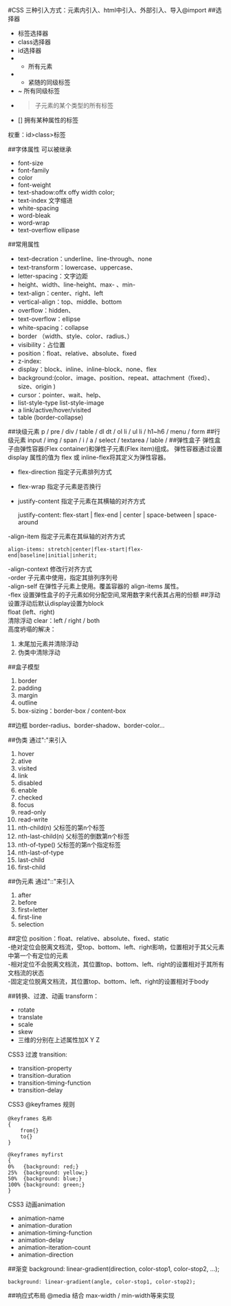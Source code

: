 #CSS
三种引入方式：元素内引入、html中引入、外部引入、导入@import
##选择器
- 标签选择器
- class选择器
- id选择器
- * 所有元素
- + 紧随的同级标签
- ~ 所有同级标签
- > 子元素的某个类型的所有标签
- [] 拥有某种属性的标签

权重：id>class>标签

##字体属性
可以被继承
- font-size
- font-family
- color
- font-weight
- text-shadow:offx offy width color;
- text-index 文字缩进
- white-spacing
- word-bleak
- word-wrap
- text-overflow ellipase

##常用属性
- text-decration：underline、line-through、none
- text-transform：lowercase、uppercase、
- letter-spacing：文字边距
- height、width、line-height、max- 、min-
- text-align：center、right、left
- vertical-align：top、middle、bottom
- overflow：hidden、
- text-overflow：ellipse
- white-spacing：collapse
- border （width、style、color、radius、）
- visibility：占位置
- position：float、relative、absolute、fixed
- z-index:
- display：block、inline、inline-block、none、flex
- background:(color、image、position、repeat、attachment（fixed）、size、origin )
- cursor：pointer、wait、help、
- list-style-type list-style-image
- a link/active/hover/visited
- table (border-collapse)

##块级元素
p / pre / div / table / dl dt / ol li / ul li / h1~h6 / menu / form
##行级元素
input / img / span / i / a / select / textarea / lable /
##弹性盒子
弹性盒子由弹性容器(Flex container)和弹性子元素(Flex item)组成。 
弹性容器通过设置 display 属性的值为 flex 或 inline-flex将其定义为弹性容器。  
- flex-direction 指定子元素排列方式  
- flex-wrap 指定子元素是否换行  
- justify-content 指定子元素在其横轴的对齐方式  

	justify-content: flex-start | flex-end | center | space-between | space-around

-align-item  指定子元素在其纵轴的对齐方式
	
	align-items: stretch|center|flex-start|flex-end|baseline|initial|inherit;

-align-context 修改行对齐方式  
-order 子元素中使用，指定其排列序列号  
-align-self 在弹性子元素上使用。覆盖容器的 align-items 属性。  
-flex 设置弹性盒子的子元素如何分配空间,常用数字来代表其占用的份额
##浮动
设置浮动后默认display设置为block    
float (left、right)    
清除浮动  clear：left / right / both  
高度坍塌的解决：    
1. 末尾加元素并清除浮动  
2. 伪类中清除浮动

##盒子模型
1. border  
2. padding   
3. margin  
4. outline  
5. box-sizing：border-box / content-box  

##边框
border-radius、border-shadow、border-color...  


##伪类
通过":"来引入  
1. hover  
2. ative  
3. visited  
4. link  
5. disabled  
6. enable  
7. checked  
8. focus  
9. read-only  
10. read-write  
11. nth-child(n) 父标签的第n个标签  
12. nth-last-child(n) 父标签的倒数第n个标签  
13. nth-of-type() 父标签的第n个指定标签  
14. nth-last-of-type  
15. last-child  
16. first-child  
 
##伪元素
通过"::"来引入
1. after
2. before
3. first=letter
4. first-line
5. selection

##定位
position：float、relative、absolute、fixed、static  
-绝对定位会脱离文档流，受top、bottom、left、right影响，位置相对于其父元素中第一个有定位的元素  
-相对定位不会脱离文档流，其位置top、bottom、left、right的设置相对于其所有文档流的状态  
-固定定位脱离文档流，其位置top、bottom、left、right的设置相对于body

##转换、过渡、动画
transform：  
- rotate  
- translate  
- scale  
- skew  
- 三维的分别在上述属性加X Y Z

CSS3 过渡 transition:  
- transition-property  
- transition-duration  
- transition-timing-function  
- transition-delay

CSS3 @keyframes 规则  

	@keyframes 名称
	{
		from{}
		to{}
	}

	@keyframes myfirst
	{
	0%   {background: red;}
	25%  {background: yellow;}
	50%  {background: blue;}
	100% {background: green;}
	}

CSS3 动画animation  
- animation-name  
- animation-duration  
- animation-timing-function  
- animation-delay  
- animation-iteration-count  
- animation-direction 

##渐变
	background: linear-gradient(direction, color-stop1, color-stop2, ...); 
 
	background: linear-gradient(angle, color-stop1, color-stop2);

##响应式布局
@media 结合 max-width / min-width等来实现